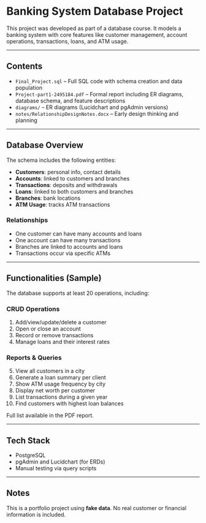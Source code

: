 # Banking System Database Project

This project was developed as part of a database course. It models a banking system with core features like customer management, account operations, transactions, loans, and ATM usage.

---

## Contents

- `Final_Project.sql` – Full SQL code with schema creation and data population
- `Project-part1-2495184.pdf` – Formal report including ER diagrams, database schema, and feature descriptions
- `diagrams/` – ER diagrams (Lucidchart and pgAdmin versions)
- `notes/RelationshipDesignNotes.docx` – Early design thinking and planning

---

## Database Overview

The schema includes the following entities:

- **Customers**: personal info, contact details
- **Accounts**: linked to customers and branches
- **Transactions**: deposits and withdrawals
- **Loans**: linked to both customers and branches
- **Branches**: bank locations
- **ATM Usage**: tracks ATM transactions

### Relationships

- One customer can have many accounts and loans
- One account can have many transactions
- Branches are linked to accounts and loans
- Transactions occur via specific ATMs

---

## Functionalities (Sample)

The database supports at least 20 operations, including:

### CRUD Operations
1. Add/view/update/delete a customer  
2. Open or close an account  
3. Record or remove transactions  
4. Manage loans and their interest rates  

### Reports & Queries
5. View all customers in a city  
6. Generate a loan summary per client  
7. Show ATM usage frequency by city  
8. Display net worth per customer  
9. List transactions during a given year  
10. Find customers with highest loan balances  

Full list available in the PDF report.

---

## Tech Stack

- PostgreSQL
- pgAdmin and Lucidchart (for ERDs)
- Manual testing via query scripts

---

## Notes

This is a portfolio project using **fake data**. No real customer or financial information is included.


